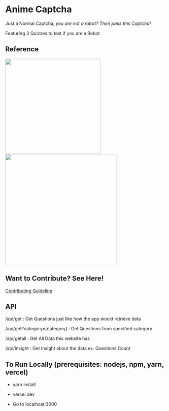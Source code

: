 # Anime Captcha

Just a Normal Captcha, _you are not a robot? Then pass this Captcha!_

Featuring 3 Quizzes to test if you are a Robot

## Reference

<img src="https://pbs.twimg.com/media/EXqFcdtWAAETZwC.jpg" height="300px" />

<br />

<img src="https://titterfun.com/api/assets/image/zmmkr837ciax.jpg" height="350px" />

## Want to Contribute? See Here!

[Contributing Guideline](./CONTRIBUTING.md)

## API

/api/get : Get Questions just like how the app would retrieve data

/api/get?category=[category] : Get Questions from specified category

/api/getall : Get All Data this website has

/api/insight : Get Insight about the data ex. Questions Count

## To Run Locally (prerequisites: nodejs, npm, yarn, vercel)

- yarn install

- vercel dev

- Go to localhost:3000
